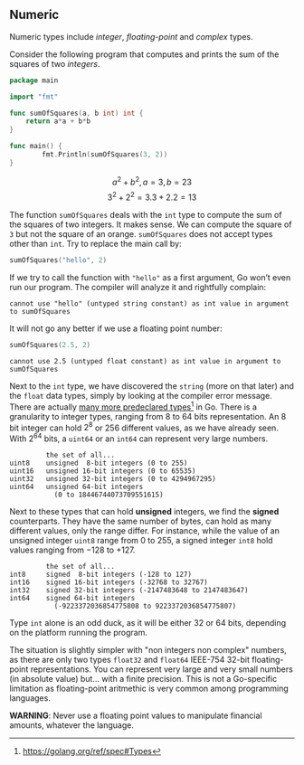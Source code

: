 ## Numeric

Numeric types include _integer_, _floating-point_ and _complex_ types.

Consider the following program that computes and prints the sum of the squares of two _integers_.

```go
package main

import "fmt"

func sumOfSquares(a, b int) int {
    return a*a + b*b
}

func main() {
        fmt.Println(sumOfSquares(3, 2))
}
```

$$a^2 +b^2, a = 3, b = 23$$
$$3^2 + 2^2 = 3.3 + 2.2 = 13$$

The function `sumOfSquares` deals with the `int` type to compute the sum of the squares of two integers. It makes sense. We can compute the square of `3` but not the square of an orange. `sumOfSquares` does not accept types other than `int`. Try to replace the main call by:

```go
sumOfSquares("hello", 2)
```

If we try to call the function with `"hello"` as a first argument, Go won’t even run our program. The compiler will analyze it and rightfully complain:

```
cannot use "hello" (untyped string constant) as int value in argument to sumOfSquares
```

It will not go any better if we use a floating point number:

```go
sumOfSquares(2.5, 2)
```

```
cannot use 2.5 (untyped float constant) as int value in argument to sumOfSquares
```

Next to the `int` type, we have discovered the `string` (more on that later) and the  `float` data types, simply by looking at the compiler error message. There are actually [many more predeclared types](https://golang.org/ref/spec#Types)[^numeric-1] in Go. There is a granularity to integer types, ranging from 8 to 64 bits representation. An 8 bit integer can hold $2^8$ or 256 different values, as we have already seen. With $2^64$ bits, a `uint64` or an `int64` can represent very large numbers.

[^numeric-1]: https://golang.org/ref/spec#Types

```
         the set of all...
uint8    unsigned  8-bit integers (0 to 255)
uint16   unsigned 16-bit integers (0 to 65535)
uint32   unsigned 32-bit integers (0 to 4294967295)
uint64   unsigned 64-bit integers
           (0 to 18446744073709551615)
````

Next to these types that can hold **unsigned** integers, we find the **signed** counterparts. They have the same number of bytes, can hold as many different values, only the range differ. For instance, while the value of an unsigned integer `uint8` range from $0$ to $255$, a signed integer `int8` hold values ranging from $-128$ to $+127$.

```
         the set of all...
int8     signed  8-bit integers (-128 to 127)
int16    signed 16-bit integers (-32768 to 32767)
int32    signed 32-bit integers (-2147483648 to 2147483647)
int64    signed 64-bit integers
           (-9223372036854775808 to 9223372036854775807)
```

Type `int` alone is an odd duck, as it will be either 32 or 64 bits, depending on the platform running the program.

The situation is slightly simpler with "non integers non complex" numbers, as there are only two types `float32` and `float64` IEEE-754 32-bit floating-point representations. You can represent very large and very small numbers (in absolute value) but… with a finite precision. This is not a Go-specific limitation as floating-point aritmethic is very common among programming languages.

**WARNING**: Never use a floating point values to manipulate financial amounts, whatever the language.
